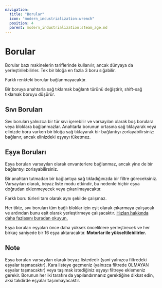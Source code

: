 ```yaml
---
navigation:
  title: "Borular"
  icon: "modern_industrialization:wrench"
  position: 4
  parent: modern_industrialization:steam_age.md
---
```


# Borular

Borular bazı makinelerin tariflerinde kullanılır, ancak dünyaya da yerleştirilebilirler. Tek bir bloğa en fazla 3 boru sığabilir.

Farklı renkteki borular bağlanmayacaktır.

Bir boruya anahtarla sağ tıklamak bağlantı türünü değiştirir, shift-sağ tıklamak boruyu düşürür.

## Sıvı Boruları

<ItemImage id="modern_industrialization:fluid_pipe" />

Sıvı boruları yalnızca bir tür sıvı içerebilir ve varsayılan olarak boş borulara veya bloklara bağlanmazlar. Anahtarla borunun ortasına sağ tıklayarak veya elinizde boru varken bir bloğa sağ tıklayarak bir bağlantıyı zorlayabilirsiniz: bağlanır, ancak elinizdeki eşyayı tüketmez.

## Eşya Boruları

<ItemImage id="modern_industrialization:item_pipe" />

Eşya boruları varsayılan olarak envanterlere bağlanmaz, ancak yine de bir bağlantıyı zorlayabilirsiniz.

Bir anahtarı tutmadan bir bağlantıya sağ tıkladığınızda bir filtre göreceksiniz. Varsayılan olarak, beyaz liste modu etkindir, bu nedenle hiçbir eşya doğrudan eklenmeyecek veya çıkarılmayacaktır.

Farklı boru türleri tam olarak aynı şekilde çalışmaz.

Her tikte, sıvı boruları tüm bağlı bloklar için eşit olarak çıkarmaya çalışacak ve ardından bunu eşit olarak yerleştirmeye çalışacaktır. [Hızları hakkında daha fazlasını buradan okuyun.](../midgame/fluid_transfer.md)

Eşya boruları eşyaları önce daha yüksek önceliklere yerleştirecek ve her birkaç saniyede bir 16 eşya aktaracaktır. **Motorlar ile yükseltilebilirler.**

## Note

Eşya boruları varsayılan olarak beyaz listededir (yani yalnızca filtredeki eşyalar taşınacaktır). Kara listeye geçmeniz (yalnızca filtrede OLMAYAN eşyalar taşınacaktır) veya taşımak istediğiniz eşyayı filtreye eklemeniz gerekir. Borunun her iki tarafını da yapılandırmanız gerektiğine dikkat edin, aksi takdirde eşyalar taşınmayacaktır.

